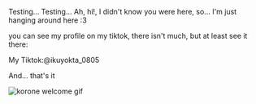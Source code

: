 Testing... Testing... Ah, hi!, I didn't know you were here, so... I'm just hanging around here :3

you can see my profile on my tiktok, there isn't much, but at least see it there:

My Tiktok:@ikuyokta_0805

And... that's it

![korone welcome gif](https://tenor.com/pt-BR/view/grant-yapping-lucky-star-speech-bubble-gif-5332780545471097334)
